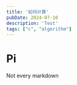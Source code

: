 ```yaml
---
title: '如何计算'
pubDate: 2024-07-10
description: 'Test'
tags: ["c", "algorithm"]
---
```

# Pi
Not every markdown